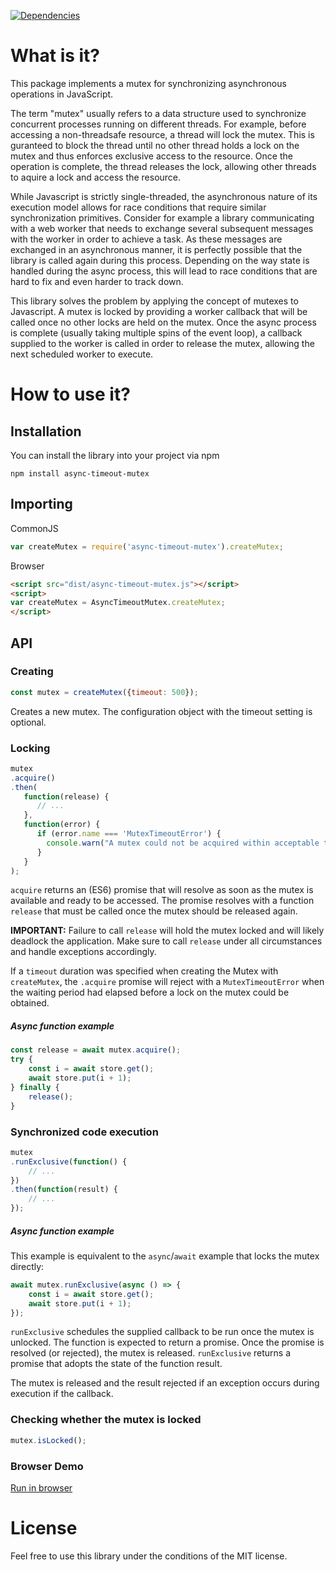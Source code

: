 [![Dependencies](https://david-dm.org/semmel/async-timeout-mutex.svg)](https://david-dm.org/semmel/async-timeout-mutex.svg)
# What is it?

This package implements a mutex for synchronizing asynchronous operations in
JavaScript.

The term "mutex" usually refers to a data structure used to synchronize
concurrent processes running on different threads. For example, before accessing
a non-threadsafe resource, a thread will lock the mutex. This is guranteed
to block the thread until no other thread holds a lock on the mutex and thus
enforces exclusive access to the resource. Once the operation is complete, the
thread releases the lock, allowing other threads to aquire a lock and access the
resource.

While Javascript is strictly single-threaded, the asynchronous nature of its
execution model allows for race conditions that require similar synchronization
primitives. Consider for example a library communicating with a web worker that
needs to exchange several subsequent messages with the worker in order to achieve
a task. As these messages are exchanged in an asynchronous manner, it is perfectly
possible that the library is called again during this process. Depending on the
way state is handled during the async process, this will lead to race conditions
that are hard to fix and even harder to track down.

This library solves the problem by applying the concept of mutexes to Javascript.
A mutex is locked by providing a worker callback that will be called once no other locks
are held on the mutex. Once the async process is complete (usually taking multiple
spins of the event loop), a callback supplied to the worker is called in order
to release the mutex, allowing the next scheduled worker to execute.

# How to use it?

## Installation

You can install the library into your project via npm

    npm install async-timeout-mutex

## Importing

CommonJS
```javascript
var createMutex = require('async-timeout-mutex').createMutex;
```

Browser
```html
<script src="dist/async-timeout-mutex.js"></script>
<script>
var createMutex = AsyncTimeoutMutex.createMutex;
</script>
```

##  API

### Creating

```javascript
const mutex = createMutex({timeout: 500});
```

Creates a new mutex. The configuration object with the timeout setting is optional.

### Locking

```javascript
mutex
.acquire()
.then(
   function(release) {
      // ...
   },
   function(error) {
      if (error.name === 'MutexTimeoutError') {
      	console.warn("A mutex could not be acquired within acceptable time");
      }
   }
);
```

`acquire` returns an (ES6) promise that will resolve as soon as the mutex is
available and ready to be accessed. The promise resolves with a function `release` that
must be called once the mutex should be released again.

**IMPORTANT:** Failure to call `release` will hold the mutex locked and will
likely deadlock the application. Make sure to call `release` under all circumstances
and handle exceptions accordingly.

If a `timeout` duration was specified when creating the Mutex with `createMutex`, the `.acquire` promise
will reject with a `MutexTimeoutError` when the waiting period had elapsed before a lock on the mutex could be obtained.

##### Async function example

```javascript
const release = await mutex.acquire();
try {
    const i = await store.get();
    await store.put(i + 1);
} finally {
    release();
}
```

### Synchronized code execution

```javascript
mutex
.runExclusive(function() {
    // ...
})
.then(function(result) {
    // ...
});
```

##### Async function example

This example is equivalent to the `async`/`await` example that
locks the mutex directly:

```javascript
await mutex.runExclusive(async () => {
    const i = await store.get();
    await store.put(i + 1);
});
```

`runExclusive` schedules the supplied callback to be run once the mutex is unlocked.
The function is expected to return a promise. Once the promise is resolved (or rejected), the mutex is released.
`runExclusive` returns a promise that adopts the state of the function result.

The mutex is released and the result rejected if an exception occurs during execution
if the callback.

### Checking whether the mutex is locked

```javascript
mutex.isLocked();
```

### Browser Demo

[Run in browser](demo/demo.html)

# License

Feel free to use this library under the conditions of the MIT license.
